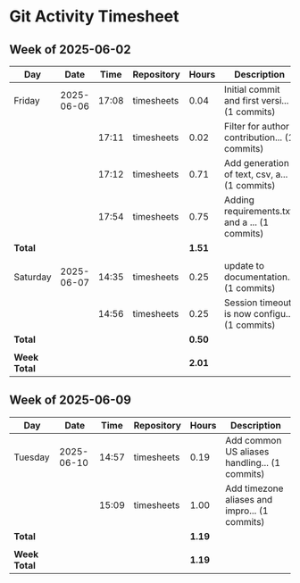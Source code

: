 # Git Activity Timesheet

## Week of 2025-06-02

| Day | Date | Time | Repository | Hours | Description |
|-----|------|------|------------|-------|-------------|
| Friday | 2025-06-06 | 17:08 | timesheets | 0.04 | Initial commit and first versi... (1 commits) |
|  | | 17:11 | timesheets | 0.02 | Filter for author contribution... (1 commits) |
|  | | 17:12 | timesheets | 0.71 | Add generation of text, csv, a... (1 commits) |
|  | | 17:54 | timesheets | 0.75 | Adding requirements.txt and a ... (1 commits) |
| **Total** | | | | **1.51** | |
| | | | | | |
| Saturday | 2025-06-07 | 14:35 | timesheets | 0.25 | update to documentation... (1 commits) |
|  | | 14:56 | timesheets | 0.25 | Session timeout is now configu... (1 commits) |
| **Total** | | | | **0.50** | |
| | | | | | |
| **Week Total** | | | | **2.01** | |


## Week of 2025-06-09

| Day | Date | Time | Repository | Hours | Description |
|-----|------|------|------------|-------|-------------|
| Tuesday | 2025-06-10 | 14:57 | timesheets | 0.19 | Add common US aliases handling... (1 commits) |
|  | | 15:09 | timesheets | 1.00 | Add timezone aliases and impro... (1 commits) |
| **Total** | | | | **1.19** | |
| | | | | | |
| **Week Total** | | | | **1.19** | |

